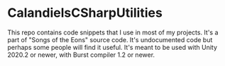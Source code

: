 # CalandielsCSharpUtilities
This repo contains code snippets that I use in most of my projects. It's a part of "Songs of the Eons" source code. It's undocumented code but perhaps some people will find it useful.
It's meant to be used with Unity 2020.2 or newer, with Burst compiler 1.2 or newer.